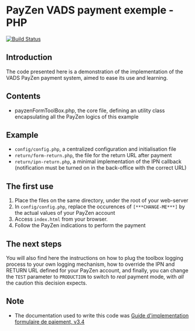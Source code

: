 # PayZen VADS payment exemple - PHP

[![Build Status](https://travis-ci.org/lyra/php-payment-form-examples.svg?branch=master)](https://travis-ci.org/lyra/php-payment-form-examples)

## Introduction
The code presented here is a demonstration of the implementation of the VADS PayZen payment system, aimed to ease its use and learning.


## Contents
* payzenFormToolBox.php, the core file, defining an utility class encapsulating all the PayZen logics of this example

## Example
* `config/config.php`, a centralized configuration and initialisation file
* `return/form-return.php`, the file for the return URL after payment
* `return/ipn-return.php`, a minimal implementation of the IPN callback (notification must be turned on in the back-office with the correct URL)

## The first use
1. Place the files on the same directory, under the root of your web-server
2. In `config/config.php`, replace the occurences of `[***CHANGE-ME***]` by the actual values of your PayZen account
3. Access `index.html` from your browser.
4. Follow the PayZen indications to perform the payment


## The next steps

You will also find here the instructions on how to plug the toolbox logging process to your own logging mechanism, how to override the IPN and RETURN URL defined for your PayZen account, and finally, you can change the `TEST` parameter to `PRODUCTION` to switch to _real_ payment mode, with *all* the caution this decision expects.



## Note
* The documentation used to write this code was [Guide d'implementation formulaire de paiement, v3.4](https://payzen.io)


